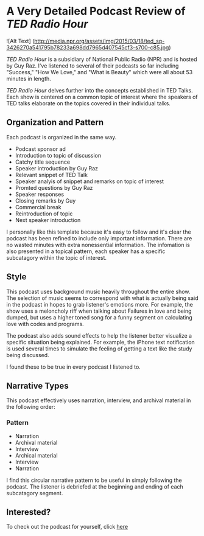 # A Very Detailed Podcast Review of *TED Radio Hour*

![Alt Text] (http://media.npr.org/assets/img/2015/03/18/ted_sq-3426270a541795b78233a698dd7965d407545cf3-s700-c85.jpg)

*TED Radio Hour* is a subsidiary of National Public Radio (NPR) and is hosted by Guy Raz. I've listened to several of their podcasts so far including "Success," "How We Love," and "What is Beauty" which were all about 53 minutes in length. 

*TED Radio Hour* delves further into the concepts established in TED Talks. Each show is centered on a common topic of interest where the speakers of TED talks elaborate on the topics covered in their individual talks. 

## Organization and Pattern

Each podcast is organized in the same way.
- Podcast sponsor ad 
- Introduction to topic of discussion
- Catchy title sequence 
- Speaker introduction by Guy Raz
- Relevant snippet of TED Talk 
- Speaker analyis of snippet and remarks on topic of interest
- Promted questions by Guy Raz
- Speaker responses
- Closing remarks by Guy 
- Commercial break 
- Reintroduction of topic 
- Next speaker introduction

I personally like this template because it's easy to follow and it's clear the podcast has been refined to include only important information. There are no wasted minutes with extra nonessential information. The infomation is also presented in a topical pattern, each speaker has a specific subcatagory within the topic of interest.  

## Style

This podcast uses background music heavily throughout the entire show. The selection of music seems to correspond with what is actually being said in the podcast in hopes to grab listener's emotions more. For example, the show uses a meloncholy riff when talking about Failures in love and being dumped, but uses a higher toned song for a funny segment on calculating love with codes and programs. 

The podcast also adds sound effects to help the listener better visualize a specific situation being explained. For example, the iPhone text notification is used several times to simulate the feeling of getting a text like the study being discussed. 

I found these to be true in every podcast I listened to.

## Narrative Types

This podcast effectively uses narration, interview, and archival material in the following order:

### Pattern
- Narration
- Archival material
- Interview
- Archical material
- Interview
- Narration

I find this circular narrative pattern to be useful in simply following the podcast. The listener is debriefed at the beginning and ending of each subcatagory segment. 

## Interested?

To check out the podcast for yourself, click [here](http://www.npr.org/podcasts/510298/ted-radio-hour) 
